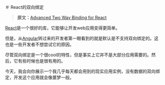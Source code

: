 ＃ React的双向绑定

> **原文：**[Advanced Two Way Binding for React](https://www.terlici.com/2015/02/23/react-advanced-two-way-binding.html)


[React](http://reactjs.org/)是一个很好的库，它能够让开发web应用变得更简单。

但是，从[Angular](https://angularjs.org/)转过来的开发者第一眼看到的就是默认是不支持双向绑定的。这也是一些开发者不想尝试它的原因。

尽管双向绑定是一个很cool的特性，但是事实上它并不是大部分应用需要的。然后，它有些时候也是很有用的。

今天，我会向你展示一个我几乎每天都会用到的现实应用实例，没有数据的双向绑定，开发这个应用就会像噩梦一般。